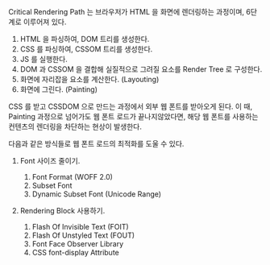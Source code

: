 Critical Rendering Path 는 브라우저가 HTML 을 화면에 렌더링하는 과정이며, 6단계로 이루어져 있다.

1. HTML 을 파싱하여, DOM 트리를 생성한다.
2. CSS 를 파싱하여, CSSOM 트리를 생성한다.
3. JS 를 실행한다.
4. DOM 과 CSSOM 을 결합해 실질적으로 그려질 요소를 Render Tree 로 구성한다.
5. 화면에 자리잡을 요소를 계산한다. (Layouting)
6. 화면에 그린다. (Painting)

CSS 를 받고 CSSDOM 으로 만드는 과정에서 외부 웹 폰트를 받아오게 된다.
이 때, Painting 과정으로 넘어가도 웹 폰트 로드가 끝나지않았다면, 해당 웹 폰트를 사용하는 컨텐츠의 렌더링을 차단하는 현상이 발생한다.

다음과 같은 방식들로 웹 폰트 로드의 최적화를 도울 수 있다.

1. Font 사이즈 줄이기.

   1. Font Format (WOFF 2.0)
   2. Subset Font
   3. Dynamic Subset Font (Unicode Range)

2. Rendering Block 사용하기.

   1. Flash Of Invisible Text (FOIT)
   2. Flash Of Unstyled Text (FOUT)
   3. Font Face Observer Library
   4. CSS font-display Attribute
